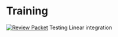 # Training

[![Review Packet](https://github.com/Maximus-Technologies-Uganda/Training/actions/workflows/review-packet.yml/badge.svg)](https://github.com/Maximus-Technologies-Uganda/Training/actions/workflows/review-packet.yml)
Testing Linear integration
